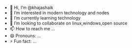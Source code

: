 - 👋 Hi, I’m @khajashaik
- 👀 I’m interested in modern technology and nodes
- 🌱 I’m currently learning technology
- 💞️ I’m looking to collaborate on linux,windows,open source
- 📫 How to reach me ...
- 😄 Pronouns: ...
- ⚡ Fun fact: ...

<!---
khajashaik786786/khajashaik786786 is a ✨ special ✨ repository because its `README.md` (this file) appears on your GitHub profile.
You can click the Preview link to take a look at your changes.
--->
